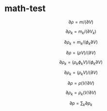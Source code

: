 # math-test

$$ \partial \rho = m / (\partial V) $$

$$ \partial \rho_k = m_k / (\partial V_k) $$

$$ \partial \rho_k = m_k / (\phi_k \partial V) $$

$$ \partial \rho = (\rho V) / (\partial V) $$

$$ \partial \rho_k = (\rho_k \phi_k V) / (\phi_k \partial V) $$

$$ \partial \rho_k = (\rho_k V) / (\partial V) $$

$$ \partial \rho = \rho (V / \partial V) $$

$$ \partial \rho_k = \rho_k (V / \partial V) $$

$$ \partial p = \sum_k \partial p_k $$
